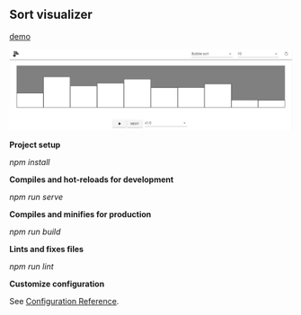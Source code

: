 ## Sort visualizer
[demo](http://sort-visualizer.surge.sh/ "demo")

[![demo_image](https://github.com/Allonsy22/sort-visualizer/blob/main/src/assets/demo.JPG "demo_image")](https://github.com/Allonsy22/sort-visualizer/blob/main/src/assets/demo.JPG "demo_image")

**Project setup**

*npm install*

**Compiles and hot-reloads for development**

*npm run serve*

**Compiles and minifies for production**

*npm run build*

**Lints and fixes files**

*npm run lint*

**Customize configuration**

See [Configuration Reference](https://cli.vuejs.org/config/ "Configuration Reference").